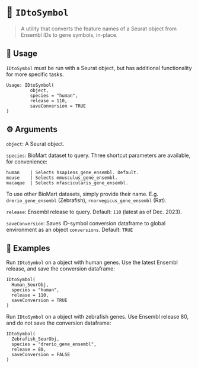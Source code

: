 # 🔎 `IDtoSymbol`
> A utility that converts the feature names of a Seurat object from Ensembl IDs to gene symbols, in-place. 

## 🔧 Usage 
`IDtoSymbol` must be run with a Seurat object, but has additional functionality for more specific tasks.
```
Usage: IDtoSymbol(
         object,
         species = "human",
         release = 110,
         saveConversion = TRUE
)
```

## ⚙️ Arguments
`object`: A Seurat object.

`species`: BioMart dataset to query. Three shortcut parameters are available, for convenience:

```
human    | Selects hsapiens_gene_ensembl. Default.
mouse    | Selects mmusculus_gene_ensembl.
macaque  | Selects mfascicularis_gene_ensembl.
```
To use other BioMart datasets, simply provide their name. E.g. `drerio_gene_ensembl` (Zebrafish), `rnorvegicus_gene_ensembl` (Rat).

`release`: Ensembl release to query. Default: `110` (latest as of Dec. 2023).

`saveConversion`: Saves ID-symbol conversion dataframe to global environment as an object `conversions`. Default: `TRUE`

## 📖 Examples
Run `IDtoSymbol` on a object with human genes. Use the latest Ensembl release, and save the conversion dataframe:
```
IDtoSymbol(
  Human_SeurObj,
  species = "human",
  release = 110,
  saveConversion = TRUE
)
```
Run `IDtoSymbol` on a object with zebrafish genes. Use Ensembl release 80, and do not save the conversion dataframe:
```
IDtoSymbol(
  Zebrafish_SeurObj,
  species = "drerio_gene_ensembl",
  release = 80,
  saveConversion = FALSE
)      
```
